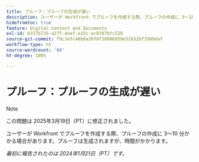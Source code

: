 ```yaml
---
title: プルーフ：プルーフの生成が遅い
description: ユーザーが Workfront でプルーフを作成する際、プルーフの作成に 3～10 分かかる場合があります。プルーフは生成されますが、時間がかかります。
hidefromtoc: true
feature: Digital Content and Documents
exl-id: b337b735-a27f-4eef-a15c-ec6f07bfc528
source-git-commit: f9c3efc48b0a3978f38986959e52652bf3509daf
workflow-type: ht
source-wordcount: '66'
ht-degree: 100%

---
```


# プルーフ：プルーフの生成が遅い

>[!NOTE]
>
>この問題は 2025年3月19日（PT）に修正されました。

ユーザーが Workfront でプルーフを作成する際、プルーフの作成に 3～10 分かかる場合があります。プルーフは生成されますが、時間がかかります。

_最初に報告されたのは 2024年1月21日（PT）です。_
